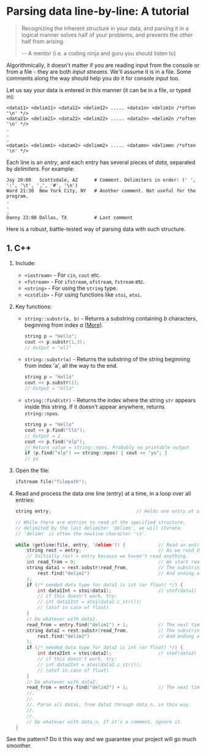# Parsing data line-by-line: A tutorial

> Recognizing the inherent structure in your data, and parsing it in a logical manner solves half of your problems, and prevents the other half from arising.
>
> -- A mentor (i.e. a coding ninja and guru you should listen to)

Algorithmically, it doesn't matter if you are reading input from the console or from a file - they are both *input streams*. We'll assume it is in a file. Some comments along the way should help you do it for console input too.

Let us say your data is entered in this manner (it can be in a file, or typed in):

```
<data11> <delim11> <data12> <delim12> ..... <data1n> <delim1n /*often '\n' */>
<data21> <delim21> <data22> <delim22> ..... <data2n> <delim2n /*often '\n' */>
.
.
.
<datam1> <delimm1> <datam2> <delimm2> ..... <datamn> <delimmn /*often '\n' */>
```

Each line is an *entry*, and each entry has several pieces of *data*, separated by *delimiters*. For example:

```
Joy 20:00   Scottsdale, AZ      # Comment. Delimiters in order: (' ', ':', '\t', ',', '#', '\n')
Ward 21:30  New York City, NY   # Another comment. Not useful for the program.
.
.
.
Danny 23:00 Dallas, TX          # Last comment
```

Here is a robust, battle-tested way of parsing data with such structure. 

## 1.  C++
1. Include:
    - `<iostream>` - For `cin`, `cout` etc.
    - `<fstream>` - For `ifstream`, `ofstream`, `fstream` etc.
    - `<string>` - For using the `string` type.
    - `<cstdlib>` - For using functions like `stoi`, `atoi`.
    
 2. Key functions:
    - `string::substr(a, b)` - Returns a substring containing *b* characters, beginning from index *a* ([More](http://www.cplusplus.com/reference/string/string/substr/)).
        ```cpp
        string p = "Hello";
        cout << p.substr(1,3);
        // Output = "ell"
        ```
    - `string::substr(a)` - Returns the substring of the string beginning from index 'a', all the way to the end.
        ```cpp
        string p = "Hello"
        cout << p.substr(1);
        // Output = "ello"
        ```
    - `string::find(str)` - Returns the index where the string `str` appears inside this string. If it doesn't appear anywhere, returns `string::npos`.
        ```cpp
        string p = "Hello"
        cout << p.find("llo");
        // Output = 2
        cout << p.find("elp");
        // Return value = string::npos. Probably no printable output
        if (p.find("elp") == string::npos) { cout << "yo"; }
        // yo
        ```
        
 3. Open the file:
    ```cpp
    ifstream file("filepath");
    ``` 
    
 4. Read and process the data one line (entry) at a time, in a loop over all entries:
    ```cpp
    string entry;                               // Holds one entry at a time.
    
    // While there are entries to read of the specified structure,
    // delimited by the last delimiter 'delimn', we will iterate.
    // 'delimn' is often the newline character '\n'.
    
    while (getline(file, entry, 'delimn')) {            // Read an entry. 
        string rest = entry;                            // As we read data, we'll cut the entry short and remove what we have already read from it. 
        // Initially rest = entry because we haven't read anything.
        int read_from = 0;                              // We start reading the current piece of data from this index;
        string data1 = rest.substr(read_from,           // The substring of entry beginning at read_from
            rest.find("delim1")                         // And ending at the index of the first delimiter.
        );                              
        if (/* needed data type for data1 is int (or float) */) {
            int data1Int = stoi(data1);                 // stof(data1) in case of float.
            // if this doesn't work, try:
            // int data1Int = atoi(data1.c_str());
            // (atof in case of float).
        }
        // Do whatever with data1.
        read_from = entry.find("delim1") + 1;           // The next time we have to read something, it will be after delimiter 1.
        string data2 = rest.substr(read_from,           // The substring of entry beginning at read_from
            rest.find("delim2")                         // And ending at the index of the second delimiter.
        );
        if (/* needed data type for data2 is int (or float) */) {
            int data2Int = stoi(data2);                 // stof(data2) in case of float.
            // if this doesn't work, try:
            // int data2Int = atoi(data2.c_str());
            // (atof in case of float).
        }
        // Do whatever with data2.
        read_from = entry.find("delim2") + 1;           // The next time we have to read something, it will be after delimiter 1.
        //.
        //.
        //. Parse all datai, from data1 through data_n, in this way.
        //.
        //.
        // Do whatever with data_n. If it's a comment, ignore it.
    }
    ```

See the pattern? Do it this way and we guarantee your project will go much smoother.
